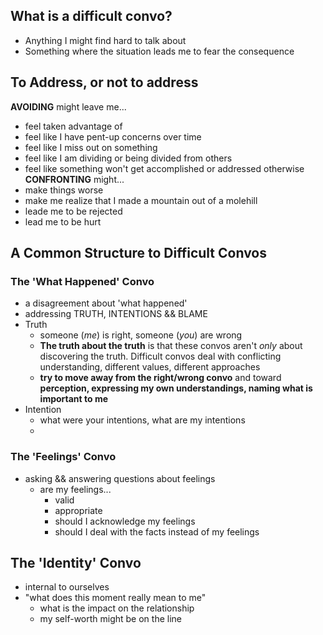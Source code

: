 ## What is a difficult convo?
- Anything I might find hard to talk about  
- Something where the situation leads me to fear the consequence

## To Address, or not to address  
**AVOIDING** might leave me...
- feel taken advantage of  
- feel like I have pent-up concerns over time
- feel like I miss out on something
- feel like I am dividing or being divided from others
- feel like something won't get accomplished or addressed otherwise
**CONFRONTING** might...
- make things worse
- make me realize that I made a mountain out of a molehill
- leade me to be rejected
- lead me to be hurt  

## A Common Structure to Difficult Convos  
### The 'What Happened' Convo
- a disagreement about 'what happened'  
- addressing TRUTH, INTENTIONS && BLAME
- Truth
  - someone (_me_) is right, someone (_you_) are wrong
  - **The truth about the truth** is that these convos aren't _only_ about discovering the truth. Difficult convos deal with conflicting understanding, different values, different approaches
  - **try to move away from the right/wrong convo** and toward **perception, expressing my own understandings, naming what is important to me**  
- Intention
  - what were your intentions, what are my intentions
  -   


### The 'Feelings' Convo
- asking && answering questions about feelings
  - are my feelings... 
    - valid
  	- appropriate
	- should I acknowledge my feelings
	- should I deal with the facts instead of my feelings

## The 'Identity' Convo
- internal to ourselves
- "what does this moment really mean to me"
	- what is the impact on the relationship
	- my self-worth might be on the line

